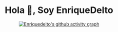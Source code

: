 <h1 align="center">Hola 👋, Soy EnriqueDelto</h1>

<div align="center">

  [![Enriquedelto's github activity graph](https://github-readme-activity-graph.vercel.app/graph?username=enriquedelto&theme=github-compact)](https://github.com/ashutosh00710/github-readme-activity-graph)
 
</div>

